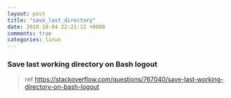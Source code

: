 ```yaml
---
layout: post
title: "save_last_directory"
date: 2018-10-04 22:21:12 +0800
comments: true
categories: linux
---
```

### Save last working directory on Bash logout

>ref https://stackoverflow.com/questions/767040/save-last-working-directory-on-bash-logout

